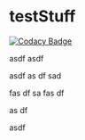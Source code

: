 # testStuff


[![Codacy Badge](https://api.codacy.com/project/badge/Grade/f4388fe27e804aa8926c32ceb634e899)](https://www.codacy.com/app/dreigada/Projeto-PO)


asdf
asdf

asdf
as
df
sad

fas
df
sa
fas
df

as
df

asdf
